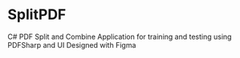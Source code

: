 # SplitPDF
C# PDF Split and Combine Application for training and testing using PDFSharp and UI Designed with Figma
